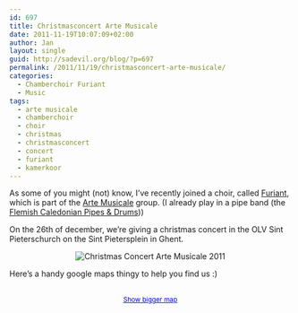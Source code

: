 ```yaml
---
id: 697
title: Christmasconcert Arte Musicale
date: 2011-11-19T10:07:09+02:00
author: Jan
layout: single
guid: http://sadevil.org/blog/?p=697
permalink: /2011/11/19/christmasconcert-arte-musicale/
categories:
  - Chamberchoir Furiant
  - Music
tags:
  - arte musicale
  - chamberchoir
  - choir
  - christmas
  - christmasconcert
  - concert
  - furiant
  - kamerkoor
---
```

As some of you might (not) know, I&#8217;ve recently joined a choir, called <a href="http://www.furiant.be/" target="_blank">Furiant</a>, which is part of the <a href="http://www.artemusicale.be" target="_blank">Arte Musicale</a> group. (I already play in a pipe band (the <a href="http://www.fcpd.be" target="_blank">Flemish Caledonian Pipes & Drums</a>))

On the 26th of december, we&#8217;re giving a christmas concert in the OLV Sint Pieterschurch on the Sint Pietersplein in Ghent.

<center>
  <img src="https://i2.wp.com/kcore.org/wp-content/uploads/2012/03/Affiche-AM-Kerstconcert-1.jpg?w=70%25&#038;ssl=1" alt="Christmas Concert Arte Musicale 2011" data-recalc-dims="1" />
</center>

Here&#8217;s a handy google maps thingy to help you find us :)  


<center>
  <br /><small><a href="http://maps.google.be/maps?f=q&source=embed&hl=nl&geocode=&q=sint+pietersplein,+gent&aq=&sll=50.805935,4.432983&sspn=3.770002,9.876709&vpsrc=6&ie=UTF8&hq=&hnear=Sint-Pietersplein,+9000+Gent,+Oost-Vlaanderen,+Vlaams+Gewest&t=m&ll=51.045306,3.727326&spn=0.009443,0.018239&z=15&iwloc=A" style="color:#0000FF;text-align:left">Show bigger map</a></small>
</center>